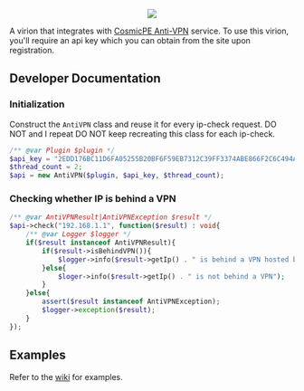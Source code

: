 <p align=center><img src="https://antivpn.cosmicpe.me/images/logo.png"></img></p>

A virion that integrates with [CosmicPE Anti-VPN](https://antivpn.cosmicpe.me) service. To use this virion, you'll require an api key which you can obtain from the site upon registration.

## Developer Documentation
### Initialization
Construct the `AntiVPN` class and reuse it for every ip-check request. DO NOT and I repeat DO NOT keep recreating this class for each ip-check.
```php
/** @var Plugin $plugin */
$api_key = "2EDD176BC11D6FA05255B20BF6F59EB7312C39FF3374ABE866F2C6C494A6ED2E"; // obtain yours from the site
$thread_count = 2;
$api = new AntiVPN($plugin, $api_key, $thread_count);
```

### Checking whether IP is behind a VPN
```php
/** @var AntiVPNResult|AntiVPNException $result */
$api->check("192.168.1.1", function($result) : void{
	/** @var Logger $logger */
	if($result instanceof AntiVPNResult){
		if($result->isBehindVPN()){
			$logger->info($result->getIp() . " is behind a VPN hosted by " . $result->getMetadata()->getIsp());
		}else{
			$loger->info($result->getIp() . " is not behind a VPN");
		}
	}else{
		assert($result instanceof AntiVPNException);
		$logger->exception($result);
	}
});
```

## Examples
Refer to the [wiki](https://github.com/Cosmoverse/CosmicAntiVPN/wiki/Examples) for examples.
